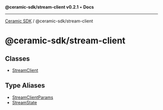 **@ceramic-sdk/stream-client v0.2.1** • **Docs**

***

[Ceramic SDK](../../README.md) / @ceramic-sdk/stream-client

# @ceramic-sdk/stream-client

## Classes

- [StreamClient](classes/StreamClient.md)

## Type Aliases

- [StreamClientParams](type-aliases/StreamClientParams.md)
- [StreamState](type-aliases/StreamState.md)
